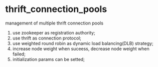 # thrift_connection_pools
management of multiple thrift connection pools

1. use zookeeper as registration authority; 
2. use thrift as connection protocol;
3. use weighted round robin as dynamic load balancing(DLB) strategy;
4. increase node weight when suceess, decrease node weight when failed;
5. initialization params can be setted;
